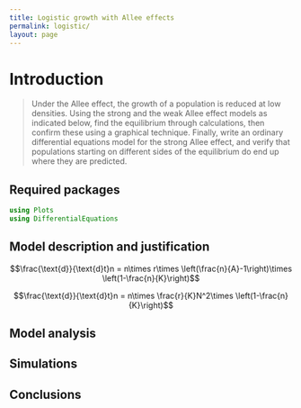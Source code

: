 ```yaml
---
title: Logistic growth with Allee effects
permalink: logistic/
layout: page
---
```


# Introduction

> Under the Allee effect, the growth of a population is reduced at low
> densities. Using the strong and the weak Allee effect models as indicated
> below, find the equilibrium through calculations, then confirm these using a
> graphical technique. Finally, write an ordinary differential equations model
> for the strong Allee effect, and verify that populations starting on different
> sides of the equilibrium do end up where they are predicted.

## Required packages

````julia
using Plots
using DifferentialEquations
````





## Model description and justification

<!-- Use the two models for the strong and weak Allee effect, respectively -->

$$\frac{\text{d}}{\text{d}t}n = n\times r\times \left(\frac{n}{A}-1\right)\times \left(1-\frac{n}{K}\right)$$

$$\frac{\text{d}}{\text{d}t}n = n\times \frac{r}{K}N^2\times \left(1-\frac{n}{K}\right)$$

## Model analysis

## Simulations

## Conclusions
